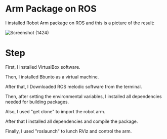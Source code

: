 # Arm Package on ROS

I installed Robot Arm package on ROS and this is a picture of the result:

![Screenshot (1424)](https://user-images.githubusercontent.com/85786699/123946569-0796f980-d9a8-11eb-8dc0-0e780b54d3ed.png)


# Step

First, I installed VirtualBox software.

Then, I installed Bbunto as a virtual machine.

After that, I Downloaded ROS melodic software from the terminal.

Then, after setting the environmental variables, I installed all dependencies needed for building packages.

Also, I used "get clone" to import the robot arm.

After that I installed all dependencies and compile the package.

Finally, I used "roslaunch" to lunch RViz and control the arm.

